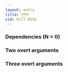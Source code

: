 ```yaml
---
layout: entry
title: དགས་
vid: Hill:0241
---
```

### Dependencies (N = 0)


### Two overt arguments


### Three overt arguments
